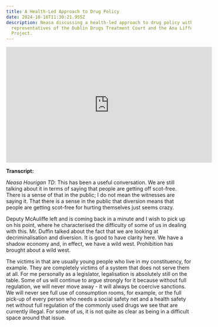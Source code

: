 ```yaml
---
title: A Health-Led Approach to Drug Policy
date: 2024-10-16T11:30:21.955Z
description: Neasa discussing a health-led approach to drug policy with
  representatives of the Dublin Drugs Treatment Court and the Ana Liffey Drug
  Project.
---
```

<iframe width="560" height="315" src="https://www.youtube.com/embed/5J9Miox64mI?si=dhjGs2AHPpRlYm17" title="YouTube video player" frameborder="0" allow="accelerometer; autoplay; clipboard-write; encrypted-media; gyroscope; picture-in-picture; web-share" referrerpolicy="strict-origin-when-cross-origin" allowfullscreen></iframe>

**Transcript:** 

*Neasa Hourigan TD*: This has been a useful conversation. We are still talking about it in terms of saying that people are getting off scot-free. There is a sense of that in the public; I do not mean the witnesses are saying it. That there is a sense in the public that diversion means that people are getting scot-free for hurting themselves just seems crazy.

Deputy McAuliffe left and is coming back in a minute and I wish to pick up on his point, where he characterised the difficulty of some of us in dealing with this. Mr. Duffin talked about the fact that we are looking at decriminalisation and diversion. It is good to have clarity here. We have a shadow economy and, in effect, we have a wild west. Prohibition has brought about a wild west.

The victims in that are usually young people who live in my constituency, for example. They are completely victims of a system that does not serve them at all. For me personally as a legislator, legalisation is absolutely still on the table. Some of us will continue to argue strongly for it because without full regulation, we will never move away - it will always be coercive sanctions. We will never see full use of consumption rooms, for example, or the full pick-up of every person who needs a social safety net and a health safety net without full regulation of the commonly used drugs we see that are currently illegal. For some of us, it is not quite as clear as being in a difficult space around that issue.